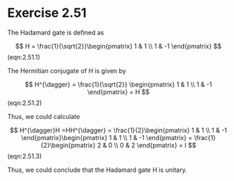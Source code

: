# Exercise 2.51

The Hadamard gate is defined as

$$
H = \frac{1}{\sqrt{2}}\begin{pmatrix}
1 & 1 \\ 
1 & -1 
\end{pmatrix}
$$(eqn:2.51.1)

The Hermitian conjugate of $H$ is given by

$$
H^{\dagger} = \frac{1}{\sqrt{2}} \begin{pmatrix}
1 & 1 \\ 
1 & -1 
\end{pmatrix} = H
$$(eqn:2.51.2)

Thus, we could calculate 

$$
H^{\dagger}H =HH^{\dagger} = \frac{1}{2}\begin{pmatrix}
1 & 1 \\ 
1 & -1 
\end{pmatrix}\begin{pmatrix}
1 & 1 \\ 
1 & -1 
\end{pmatrix} = \frac{1}{2}\begin{pmatrix}
2 & 0 \\ 
0 & 2 
\end{pmatrix} = I 
$$(eqn:2.51.3)

Thus, we could conclude that the Hadamard gate H is unitary.